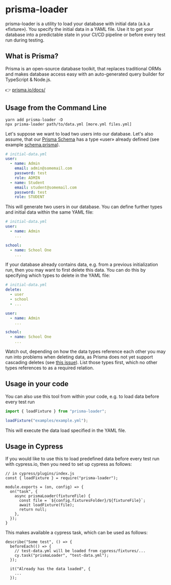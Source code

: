 # prisma-loader

prisma-loader is a utility to load your database with initial data (a.k.a «fixture»). You specify the initial data in a YAML file. Use it to get your database into a predictable state in your CI/CD pipeline or before every test run during testing.

## What is Prisma?

Prisma is an open-source database toolkit, that replaces traditional ORMs and makes database access easy with an auto-generated query builder for TypeScript & Node.js.

👉 [prisma.io/docs/](https://www.prisma.io/docs/)

## Usage from the Command Line

```
yarn add prisma-loader -D
npx prisma-loader path/to/data.yml [more.yml files.yml]
```

Let's suppose we want to load two users into our database. Let's also assume, that our [Prisma Schema](https://www.prisma.io/docs/reference/tools-and-interfaces/prisma-schema) has a type «user» already defined (see example [schema.prisma](/prisma/schema.prisma)).

```yaml
# initial-data.yml
user:
  - name: Admin
    email: admin@somemail.com
    password: test
    role: ADMIN
  - name: Student
    email: student@somemail.com
    password: test
    role: STUDENT
```

This will generate two users in our database. You can define further types and initial data within the same YAML file:

```yaml
# initial-data.yml
user:
  - name: Admin
    ...

school:
  - name: School One
    ...
```

If your database already contains data, e.g. from a previous initialization run, then you may want to first delete this data. You can do this by specifying which types to delete in the YAML file:

```yaml
# initial-data.yml
delete:
  - user
  - school
  - ...

user:
  - name: Admin
    ...

school:
  - name: School One
    ...
```

Watch out, depending on how the data types reference each other you may run into problems when deleting data, as Prisma does not yet support cascading deletes (see [this issue](https://github.com/prisma/prisma/issues/2810)). List those types first, which no other types references to as a required relation.

## Usage in your code

You can also use this tool from within your code, e.g. to load data before every test run

```javascript
import { loadFixture } from "prisma-loader";

loadFixture("examples/example.yml");
```

This will execute the data load specified in the YAML file.

## Usage in Cypress

If you would like to use this to load predefined data before every test run with cypress.io, then you need to set up cypress as follows:

```
// in cypress/plugins/index.js
const { loadFixture } = require("prisma-loader");

module.exports = (on, config) => {
  on("task", {
    async prismaLoader(fixtureFile) {
      const file = `${config.fixturesFolder}/${fixtureFile}`;
      await loadFixture(file);
      return null;
    },
  });
}
```

This makes available a cypress task, which can be used as follows:

```
describe("Some test", () => {
  beforeEach(() => {
    // test-data.yml will be loaded from cypress/fixtures/...
    cy.task("prismaLoader", "test-data.yml");
  });

  it("Already has the data loaded", {
    ...
  });
```
